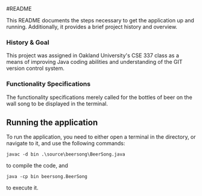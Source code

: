 #README

This README documents the steps necessary to get the application up and running. Additionally, it provides a brief project history and overview.

### History & Goal
This project was assigned in Oakland University's CSE 337 class as a means of improving Java coding abilities and understanding of the GIT version control system.

### Functionality Specifications
The functionality specifications merely called for the bottles of beer on the wall song to be displayed in the terminal.


## Running the application
To run the application, you need to either open a terminal in the directory, or navigate to it, and use the following commands:

`javac -d bin .\source\beersong\BeerSong.java`

to compile the code, and

`java -cp bin beersong.BeerSong`

to execute it.